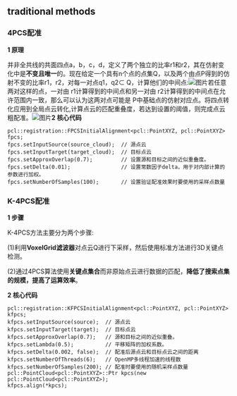 ## traditional methods

### 4PCS配准

**1 原理**

并非全共线的共面四点a，b，c，d，定义了两个独立的比率r1和r2，其在仿射变化中是**不变且唯一**的。现在给定一个具有n个点的点集Q，以及两个由点P得到的仿射不变的比率r1，r2，对每一对点q1，q2⊂ Q，计算他们的中间点:![图片](https://admin-hwj.oss-cn-beijing.aliyuncs.com/img/202411210819734.webp)若任意两对这样的点，一对由 r1计算得到的中间点和另一对由 r2计算得到的中间点在允许范围内一致，那么可以认为这两对点可能是 P中基础点的仿射对应点。将四点转化应用到全局点云转化,计算点云的匹配重叠度，若达到设置的阈值，则完成点云粗配准。![图片](https://admin-hwj.oss-cn-beijing.aliyuncs.com/img/202411210819736.webp)**2 核心代码**

```
pcl::registration::FPCSInitialAlignment<pcl::PointXYZ, pcl::PointXYZ> fpcs;
fpcs.setInputSource(source_cloud);  // 源点云
fpcs.setInputTarget(target_cloud);  // 目标点云
fpcs.setApproxOverlap(0.7);         // 设置源和目标之间的近似重叠度。
fpcs.setDelta(0.01);                // 设置常数因子delta，用于对内部计算的参数进行加权。
fpcs.setNumberOfSamples(100);       // 设置验证配准效果时要使用的采样点数量
```

### K-4PCS配准

**1 步骤**

K-4PCS方法主要分为两个步骤: 

(1)利用**VoxelGrid滤波器**对点云Q进行下采样，然后使用标准方法进行3D关键点检测。

(2)通过4PCS算法使用**关键点集合**而非原始点云进行数据的匹配，**降低了搜索点集的规模，提高了运算效率**。

**2 核心代码**

```
pcl::registration::KFPCSInitialAlignment<pcl::PointXYZ, pcl::PointXYZ> kfpcs;
kfpcs.setInputSource(source);  // 源点云
kfpcs.setInputTarget(target);  // 目标点云
kfpcs.setApproxOverlap(0.7);   // 源和目标之间的近似重叠。
kfpcs.setLambda(0.5);          // 平移矩阵的加权系数。
kfpcs.setDelta(0.002, false);  // 配准后源点云和目标点云之间的距离
kfpcs.setNumberOfThreads(6);   // OpenMP多线程加速的线程数
kfpcs.setNumberOfSamples(200); // 配准时要使用的随机采样点数量
pcl::PointCloud<pcl::PointXYZ>::Ptr kpcs(new pcl::PointCloud<pcl::PointXYZ>);
kfpcs.align(*kpcs);
```